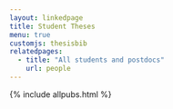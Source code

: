 ```yaml
---
layout: linkedpage
title: Student Theses
menu: true
customjs: thesisbib
relatedpages:
  - title: "All students and postdocs"
    url: people
---
```


{% include allpubs.html %}


